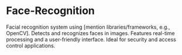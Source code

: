 # Face-Recognition
Facial recognition system using [mention libraries/frameworks, e.g., OpenCV]. Detects and recognizes faces in images. Features real-time processing and a user-friendly interface. Ideal for security and access control applications.
